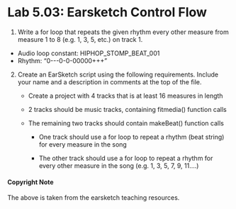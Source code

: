# Lab 5.03: Earsketch Control Flow

1.	Write a for loop that repeats the given rhythm every other measure from measure 1 to 8 (e.g. 1, 3, 5, etc.) on track 1.
* Audio loop constant: HIPHOP_STOMP_BEAT_001
* Rhythm: “0---0-0-00000+++”

2. Create an EarSketch script using the following requirements. Include your name and a description in comments at the top of the file.

	* Create a project with 4 tracks that is at least 16 measures in length

	* 2 tracks should be music tracks, containing fitmedia() function calls

	* The remaining two tracks should contain makeBeat() function calls

		* One track should use a for loop to repeat a rhythm (beat string) for every measure in the song

		* The other track should use a for loop to repeat a rhythm for every other measure in the song (e.g. 1, 3, 5, 7, 9, 11….)



#### Copyright Note
The above is taken from the earsketch teaching resources. 

